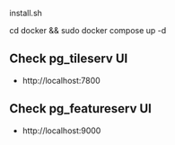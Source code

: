 install.sh

cd docker && sudo docker compose up -d

## Check pg_tileserv UI
* http://localhost:7800

## Check pg_featureserv UI
* http://localhost:9000
